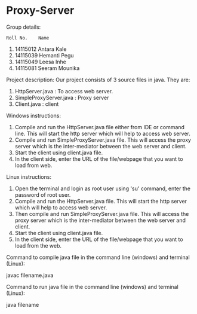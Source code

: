 # Proxy-Server
Group details:

	Roll No.    Name
1. 14115012             Antara Kale
2. 14115039             Hemanti Pegu  
3. 14115049             Leesa Inhe  
4. 14115081             Seeram Mounika

Project description:
Our project consists of 3 source files in java. They are:
1) HttpServer.java : To access web server.
2) SimpleProxyServer.java : Proxy server
3) Client.java : client

Windows instructions:
1) Compile and run the HttpServer.java file either from IDE or command line. This will start the http server which will help to access web server. 
2) Compile and run SimpleProxyServer.java file. This will access the proxy server which is the inter-mediator between the web server and client.
3) Start the client using client.java file.
4) In the client side, enter the URL of the file/webpage that you want to load from web.

Linux instructions:
1) Open the terminal and login as root user using 'su' command, enter the password of root user.
1) Compile and run the HttpServer.java file. This will start the http server which will help to access web server. 
2) Then compile and run SimpleProxyServer.java file. This will access the proxy server which is the inter-mediator between the web server and client.
3) Start the client using client.java file.
4) In the client side, enter the URL of the file/webpage that you want to load from the web.

Command to compile java file in the command line (windows) and terminal (Linux):
   
javac filename.java

Command to run java file in the command line (windows) and terminal (Linux):

java filename
